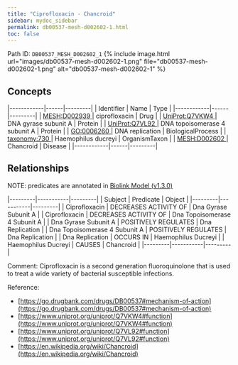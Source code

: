 ```yaml
---
title: "Ciprofloxacin - Chancroid"
sidebar: mydoc_sidebar
permalink: db00537-mesh-d002602-1.html
toc: false 
---
```



Path ID: `DB00537_MESH_D002602_1`
{% include image.html url="images/db00537-mesh-d002602-1.png" file="db00537-mesh-d002602-1.png" alt="db00537-mesh-d002602-1" %}

## Concepts

|------------|------|---------|
| Identifier | Name | Type    |
|------------|------|---------|
| <a href="https://identifiers.org/MESH:D002939">MESH:D002939 </a> | ciprofloxacin | Drug |
| <a href="https://identifiers.org/UniProt:Q7VKW4">UniProt:Q7VKW4 </a> | DNA gyrase subunit A | Protein |
| <a href="https://identifiers.org/UniProt:Q7VL92">UniProt:Q7VL92 </a> | DNA topoisomerase 4 subunit A | Protein |
| <a href="https://identifiers.org/GO:0006260">GO:0006260 </a> | DNA replication | BiologicalProcess |
| <a href="https://identifiers.org/taxonomy:730">taxonomy:730 </a> | Haemophilus ducreyi | OrganismTaxon |
| <a href="https://identifiers.org/MESH:D002602">MESH:D002602 </a> | Chancroid | Disease |
|------------|------|---------|

## Relationships


NOTE: predicates are annotated in <a href="https://github.com/biolink/biolink-model/releases/tag/v1.3.0">Biolink Model (v1.3.0)</a>

|---------|-----------|---------|
| Subject | Predicate | Object  |
|---------|-----------|---------|
| Ciprofloxacin | DECREASES ACTIVITY OF | Dna Gyrase Subunit A |
| Ciprofloxacin | DECREASES ACTIVITY OF | Dna Topoisomerase 4 Subunit A |
| Dna Gyrase Subunit A | POSITIVELY REGULATES | Dna Replication |
| Dna Topoisomerase 4 Subunit A | POSITIVELY REGULATES | Dna Replication |
| Dna Replication | OCCURS IN | Haemophilus Ducreyi |
| Haemophilus Ducreyi | CAUSES | Chancroid |
|---------|-----------|---------|

Comment: Ciprofloxacin is a second generation fluoroquinolone that is used to treat a wide variety of bacterial susceptible infections.

Reference: 
  - [https://go.drugbank.com/drugs/DB00537#mechanism-of-action](https://go.drugbank.com/drugs/DB00537#mechanism-of-action)
  - [https://www.uniprot.org/uniprot/Q7VKW4#function](https://www.uniprot.org/uniprot/Q7VKW4#function)
  - [https://www.uniprot.org/uniprot/Q7VL92#function](https://www.uniprot.org/uniprot/Q7VL92#function)
  - [https://en.wikipedia.org/wiki/Chancroid](https://en.wikipedia.org/wiki/Chancroid)
